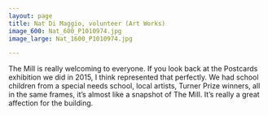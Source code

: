 ```yaml
---
layout: page
title: Nat Di Maggio, volunteer (Art Works)
image_600: Nat_600_P1010974.jpg
image_large: Nat_1600_P1010974.jpg

---
```

The Mill is really welcoming to everyone. If you look back at the Postcards exhibition we did in 2015, I think represented that perfectly. We had school children from a special needs school, local artists, Turner Prize winners, all in the same frames, it’s almost like a snapshot of The Mill. It’s really a great affection for the building.
